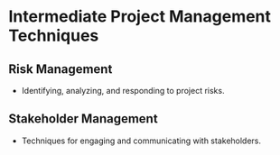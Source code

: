# Intermediate Project Management Techniques

## Risk Management
- Identifying, analyzing, and responding to project risks.

## Stakeholder Management
- Techniques for engaging and communicating with stakeholders.
